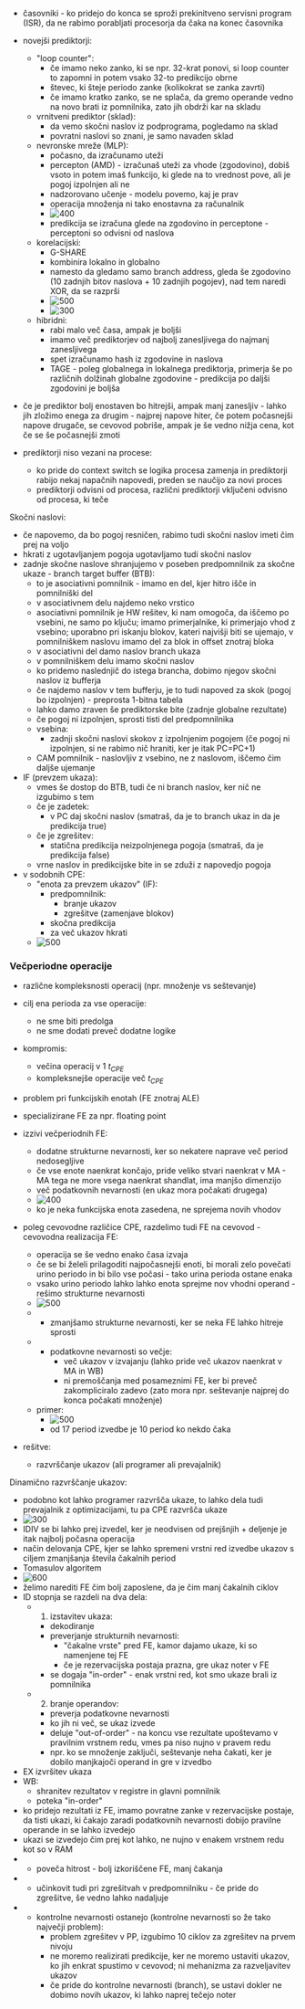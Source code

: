 - časovniki - ko pridejo do konca se sproži prekinitveno servisni program (ISR), da ne rabimo porabljati procesorja da čaka na konec časovnika

- novejši prediktorji:
	- "loop counter":
		- če imamo neko zanko, ki se npr. 32-krat ponovi, si loop counter to zapomni in potem vsako 32-to predikcijo obrne
		- števec, ki šteje periodo zanke (kolikokrat se zanka zavrti)
		- če imamo kratko zanko, se ne splača, da gremo operande vedno na novo brati iz pomnilnika, zato jih obdrži kar na skladu
	- vrnitveni prediktor (sklad):
		- da vemo skočni naslov iz podprograma, pogledamo na sklad
		- povratni naslovi so znani, je samo navaden sklad
	- nevronske mreže (MLP):
		- počasno, da izračunamo uteži
		- percepton (AMD) - izračunaš uteži za vhode (zgodovino), dobiš vsoto in potem imaš funkcijo, ki glede na to vrednost pove, ali je pogoj izpolnjen ali ne
		- nadzorovano učenje - modelu povemo, kaj je prav
		- operacija množenja ni tako enostavna za računalnik
		- ![400](../../Images2/Pasted%20image%2020241217121227.png)
		- predikcija se izračuna glede na zgodovino in perceptone - perceptoni so odvisni od naslova
	- korelacijski:
		- G-SHARE
		- kombinira lokalno in globalno
		- namesto da gledamo samo branch address, gleda še zgodovino (10 zadnjih bitov naslova + 10 zadnjih pogojev), nad tem naredi XOR, da se razprši
		- ![500](../../Images2/Pasted%20image%2020241217115223.png)
		- ![300](../../Images2/Pasted%20image%2020241217115320.png)
	- hibridni:
		- rabi malo več časa, ampak je boljši
		- imamo več prediktorjev od najbolj zanesljivega do najmanj zanesljivega
		- spet izračunamo hash iz zgodovine in naslova
		- TAGE - poleg globalnega in lokalnega prediktorja, primerja še po različnih dolžinah globalne zgodovine - predikcija po daljši zgodovini je boljša
- če je prediktor bolj enostaven bo hitrejši, ampak manj zanesljiv - lahko jih zložimo enega za drugim - najprej napove hiter, če potem počasnejši napove drugače, se cevovod pobriše, ampak je še vedno nižja cena, kot če se še počasnejši zmoti
- prediktorji niso vezani na procese:
	- ko pride do context switch se logika procesa zamenja in prediktorji rabijo nekaj napačnih napovedi, preden se naučijo za novi proces
	- prediktorji odvisni od procesa, različni prediktorji vključeni odvisno od procesa, ki teče

Skočni naslovi:
- če napovemo, da bo pogoj resničen, rabimo tudi skočni naslov imeti čim prej na voljo
- hkrati z ugotavljanjem pogoja ugotavljamo tudi skočni naslov
- zadnje skočne naslove shranjujemo v poseben predpomnilnik za skočne ukaze - branch target buffer (BTB):
	- to je asociativni pomnilnik - imamo en del, kjer hitro išče in pomnilniški del
	- v asociativnem delu najdemo neko vrstico
	- asociativni pomnilnik je HW rešitev, ki nam omogoča, da iščemo po vsebini, ne samo po ključu; imamo primerjalnike, ki primerjajo vhod z vsebino; uporabno pri iskanju blokov, kateri najvišji biti se ujemajo, v pomnilniškem naslovu imamo del za blok in offset znotraj bloka
	- v asociativni del damo naslov branch ukaza
	- v pomnilniškem delu imamo skočni naslov
	- ko pridemo naslednjič do istega brancha, dobimo njegov skočni naslov iz bufferja
	- če najdemo naslov v tem bufferju, je to tudi napoved za skok (pogoj bo izpolnjen) - preprosta 1-bitna tabela
	- lahko damo zraven še prediktorske bite (zadnje globalne rezultate)
	- če pogoj ni izpolnjen, sprosti tisti del predpomnilnika
	- vsebina:
		- zadnji skočni naslovi skokov z izpolnjenim pogojem (če pogoj ni izpolnjen, si ne rabimo nič hraniti, ker je itak PC=PC+1)
	- CAM pomnilnik - naslovljiv z vsebino, ne z naslovom, iščemo čim daljše ujemanje
- IF (prevzem ukaza):
	- vmes še dostop do BTB, tudi če ni branch naslov, ker nič ne izgubimo s tem
	- če je zadetek:
		- v PC daj skočni naslov (smatraš, da je to branch ukaz in da je predikcija true)
	- če je zgrešitev:
		- statična predikcija neizpolnjenega pogoja (smatraš, da je predikcija false)
	- vrne naslov in predikcijske bite in se zduži z napovedjo pogoja
- v sodobnih CPE:
	- "enota za prevzem ukazov" (IF):
		- predpomnilnik:
			- branje ukazov
			- zgrešitve (zamenjave blokov)
		- skočna predikcija
		- za več ukazov hkrati
	- ![500](../../Images2/Pasted%20image%2020241217123511.png)

### Večperiodne operacije

- različne kompleksnosti operacij (npr. množenje vs seštevanje)
- cilj ena perioda za vse operacije:
	- ne sme biti predolga
	- ne sme dodati preveč dodatne logike
- kompromis:
	- večina operacij v 1 $t_{CPE}$
	- kompleksnejše operacije več $t_{CPE}$
- problem pri funkcijskih enotah (FE znotraj ALE)
- specializirane FE za npr. floating point
- izzivi večperiodnih FE:
	- dodatne strukturne nevarnosti, ker so nekatere naprave več period nedosegljive
	- če vse enote naenkrat končajo, pride veliko stvari naenkrat v MA - MA tega ne more vsega naenkrat shandlat, ima manjšo dimenzijo
	- več podatkovnih nevarnosti (en ukaz mora počakati drugega)
	- ![400](../../Images2/Pasted%20image%2020241217124211.png)
	- ko je neka funkcijska enota zasedena, ne sprejema novih vhodov
- poleg cevovodne različice CPE, razdelimo tudi FE na cevovod - cevovodna realizacija FE:
	- operacija se še vedno enako časa izvaja
	- če se bi želeli prilagoditi najpočasnejši enoti, bi morali zelo povečati urino periodo in bi bilo vse počasi - tako urina perioda ostane enaka
	- vsako urino periodo lahko lahko enota sprejme nov vhodni operand - rešimo strukturne nevarnosti
	- ![500](../../Images2/Pasted%20image%2020250107103242.png)
	- + zmanjšamo strukturne nevarnosti, ker se neka FE lahko hitreje sprosti
	- - podatkovne nevarnosti so večje:
		- več ukazov v izvajanju (lahko pride več ukazov naenkrat v MA in WB)
		- ni premoščanja med posameznimi FE, ker bi preveč zakompliciralo zadevo (zato mora npr. seštevanje najprej do konca počakati množenje)
	- primer:
		- ![500](../../Images2/Pasted%20image%2020241217124857.png)
		- od 17 period izvedbe je 10 period ko nekdo čaka

- rešitve:
	- razvrščanje ukazov (ali programer ali prevajalnik)

Dinamično razvrščanje ukazov:
- podobno kot lahko programer razvršča ukaze, to lahko dela tudi prevajalnik z optimizacijami, tu pa CPE razvršča ukaze
- ![300](../../Images2/Pasted%20image%2020241217125017.png)
- IDIV se bi lahko prej izvedel, ker je neodvisen od prejšnjih + deljenje je itak najbolj počasna operacija
- način delovanja CPE, kjer se lahko spremeni vrstni red izvedbe ukazov s ciljem zmanjšanja števila čakalnih period
- Tomasulov algoritem
- ![600](../../Images2/Pasted%20image%2020241217125740.png)
- želimo narediti FE čim bolj zaposlene, da je čim manj čakalnih ciklov
- ID stopnja se razdeli na dva dela:
	- 1. izstavitev ukaza:
		- dekodiranje
		- preverjanje strukturnih nevarnosti:
			- "čakalne vrste" pred FE, kamor dajamo ukaze, ki so namenjene tej FE
			- če je rezervacijska postaja prazna, gre ukaz noter v FE
		- se dogaja "in-order" - enak vrstni red, kot smo ukaze brali iz pomnilnika
	- 2. branje operandov:
		- preverja podatkovne nevarnosti
		- ko jih ni več, se ukaz izvede
		- deluje "out-of-order" - na koncu vse rezultate upoštevamo v pravilnim vrstnem redu, vmes pa niso nujno v pravem redu
		- npr. ko se množenje zaključi, seštevanje neha čakati, ker je dobilo manjkajoči operand in gre v izvedbo
- EX izvršitev ukaza
- WB:
	- shranitev rezultatov v registre in glavni pomnilnik
	- poteka "in-order"
- ko pridejo rezultati iz FE, imamo povratne zanke v rezervacijske postaje, da tisti ukazi, ki čakajo zaradi podatkovnih nevarnosti dobijo pravilne operande in se lahko izvedejo
- ukazi se izvedejo čim prej kot lahko, ne nujno v enakem vrstnem redu kot so v RAM
- + poveča hitrost - bolj izkoriščene FE, manj čakanja
- + učinkovit tudi pri zgrešitvah v predpomnilniku - če pride do zgrešitve, še vedno lahko nadaljuje
- - kontrolne nevarnosti ostanejo (kontrolne nevarnosti so že tako največji problem):
	- problem zgrešitev v PP, izgubimo 10 ciklov za zgrešitev na prvem nivoju
	- ne moremo realizirati predikcije, ker ne moremo ustaviti ukazov, ko jih enkrat spustimo v cevovod; ni mehanizma za razveljavitev ukazov
	- če pride do kontrolne nevarnosti (branch), se ustavi dokler ne dobimo novih ukazov, ki lahko naprej tečejo noter